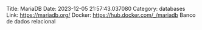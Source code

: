 Title: MariaDB
Date: 2023-12-05 21:57:43.037080
Category: databases
Link: https://mariadb.org/
Docker: https://hub.docker.com/_/mariadb
Banco de dados relacional

